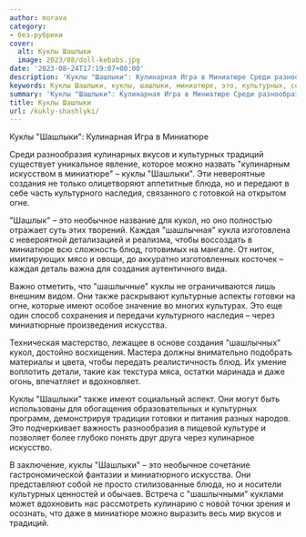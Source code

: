 ```yaml
---
author: morava
category:
- без-рубрики
cover:
  alt: Куклы Шашлыки
  image: 2023/08/doll-kebabs.jpg
date: '2023-08-24T17:19:07+00:00'
description: 'Куклы "Шашлыки": Кулинарная Игра в Миниатюре Среди разнообразия кулинарных вкусов и культурных традиций существует уникальное явление, которое можно...'
keywords: Куклы Шашлыки, куклы, шашлыки, миниатюре, это, культурных, создания, разнообразия, вкусов, традиций, блюда, культурного, наследия, огне, необычное, кукол
summary: 'Куклы "Шашлыки": Кулинарная Игра в Миниатюре Среди разнообразия кулинарных вкусов и культурных традиций существует уникальное явление, которое можно...'
title: Куклы Шашлыки
url: /kukly-shashlyki/
---
```


Куклы "Шашлыки": Кулинарная Игра в Миниатюре

Среди разнообразия кулинарных вкусов и культурных традиций существует уникальное явление, которое можно назвать "кулинарным искусством в миниатюре" – куклы "Шашлыки". Эти невероятные создания не только олицетворяют аппетитные блюда, но и передают в себе часть культурного наследия, связанного с готовкой на открытом огне.

"Шашлык" – это необычное название для кукол, но оно полностью отражает суть этих творений. Каждая "шашлычная" кукла изготовлена с невероятной детализацией и реализма, чтобы воссоздать в миниатюре всю сложность блюд, готовимых на мангале. От ниток, имитирующих мясо и овощи, до аккуратно изготовленных косточек – каждая деталь важна для создания аутентичного вида.

Важно отметить, что "шашлычные" куклы не ограничиваются лишь внешним видом. Они также раскрывают культурные аспекты готовки на огне, которые имеют особое значение во многих культурах. Это еще один способ сохранения и передачи культурного наследия – через миниатюрные произведения искусства.

Техническая мастерство, лежащее в основе создания "шашлычных" кукол, достойно восхищения. Мастера должны внимательно подобрать материалы и цвета, чтобы передать реалистичность блюд. Их умение воплотить детали, такие как текстура мяса, остатки маринада и даже огонь, впечатляет и вдохновляет.

Куклы "Шашлыки" также имеют социальный аспект. Они могут быть использованы для обогащения образовательных и культурных программ, демонстрируя традиции готовки и питания разных народов. Это подчеркивает важность разнообразия в пищевой культуре и позволяет более глубоко понять друг друга через кулинарное искусство.

В заключение, куклы "Шашлыки" – это необычное сочетание гастрономической фантазии и миниатюрного искусства. Они представляют собой не просто стилизованные блюда, но и носители культурных ценностей и обычаев. Встреча с "шашлычными" куклами может вдохновить нас рассмотреть кулинарию с новой точки зрения и осознать, что даже в миниатюре можно выразить весь мир вкусов и традиций.